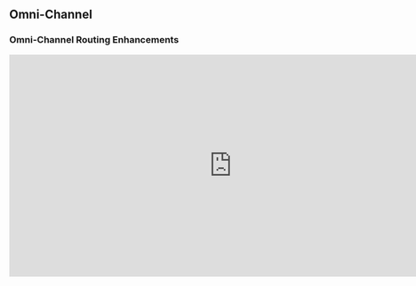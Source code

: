 ## Omni-Channel

### Omni-Channel Routing Enhancements

<iframe width="800" height="400" src="https://www.youtube.com/embed/ph0xZlBxt3k" frameborder="0" allow="accelerometer; autoplay; encrypted-media; gyroscope; picture-in-picture" allowfullscreen></iframe>



